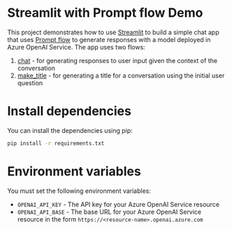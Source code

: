 # Streamlit with Prompt flow Demo
This project demonstrates how to use [Streamlit](https://streamlit.io/) to build a simple chat app that uses [Prompt flow](https://microsoft.github.io/promptflow) to generate responses with a model deployed in Azure OpenAI Service. The app uses two flows:
1. [chat](flows/chat) - for generating responses to user input given the context of the conversation
2. [make_title](flows/make_title/) - for generating a title for a conversation using the initial user question

# Install dependencies
You can install the dependencies using pip:
```bash
pip install -r requirements.txt
```

# Environment variables
You must set the following environment variables:
- `OPENAI_API_KEY` - The API key for your Azure OpenAI Service resource
- `OPENAI_API_BASE` - The base URL for your Azure OpenAI Service resource in the form `https://<resource-name>.openai.azure.com`